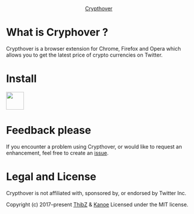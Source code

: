 <p align="center">
<a href="https://chrome.google.com/webstore/detail/crypthover/kkmbecnhcledkjgdfgfbnochegmipifm">Crypthover</a
</p>

# What is Cryphover ?

Crypthover is a browser extension for Chrome, Firefox and Opera which allows you to get the latest price of crypto currencies on Twitter.

# Install

<a href="https://chrome.google.com/webstore/detail/octolinker/jlmafbaeoofdegohdhinkhilhclaklkp"><img src="https://raw.githubusercontent.com/alrra/browser-logos/master/src/chrome/chrome_128x128.png" width="48" /></a>


# Feedback please

If you encounter a problem using Crypthover, or would like to request an enhancement, feel free to create an [issue](https://github.com/tlenclos/crypthover/issues).

# Legal and License

Crypthover is not affiliated with, sponsored by, or endorsed by Twitter Inc.

Copyright (c) 2017–present [ThibZ](https://github.com/tlenclos) & [Kanoe](https://github.com/kkanoee) Licensed under the MIT license.
